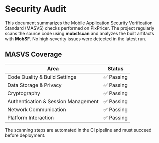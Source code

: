# Security Audit

This document summarizes the Mobile Application Security Verification Standard (MASVS) checks performed on PixPricer. The project regularly scans the source code using **mobsfscan** and analyzes the built artifacts with **MobSF**. No high‑severity issues were detected in the latest run.

## MASVS Coverage

| Area | Status |
| ---- | ------ |
| Code Quality & Build Settings | ✅ Passing |
| Data Storage & Privacy | ✅ Passing |
| Cryptography | ✅ Passing |
| Authentication & Session Management | ✅ Passing |
| Network Communication | ✅ Passing |
| Platform Interaction | ✅ Passing |

The scanning steps are automated in the CI pipeline and must succeed before deployment.
